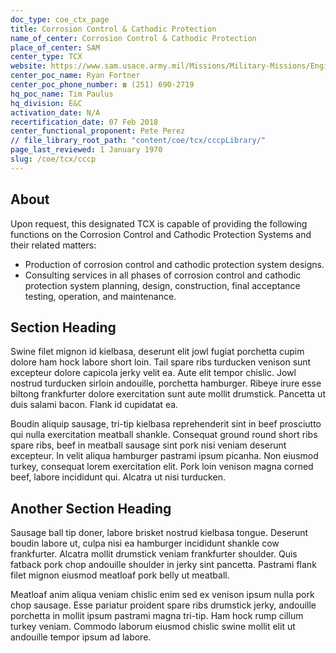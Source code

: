 ```yaml
---
doc_type: coe_ctx_page 
title: Corrosion Control & Cathodic Protection 
name_of_center: Corrosion Control & Cathodic Protection 
place_of_center: SAM
center_type: TCX
website: https://www.sam.usace.army.mil/Missions/Military-Missions/Engineering/Corrosion-Control-and-Cathodic-Protection-Systems/
center_poc_name: Ryan Fortner
center_poc_phone_number: ☎ (251) 690-2719
hq_poc_name: Tim Paulus
hq_division: E&C
activation_date: N/A
recertification_date: 07 Feb 2018
center_functional_proponent: Pete Perez
// file_library_root_path: "content/coe/tcx/cccpLibrary/" 
page_last_reviewed: 1 January 1970 
slug: /coe/tcx/cccp
---
```


## About 

Upon request, this designated TCX is capable of providing the following functions on the Corrosion Control and Cathodic Protection Systems and their related matters:
<ul>
    <li>Production of corrosion control and cathodic protection system designs.</li>
    <li>Consulting services in all phases of corrosion control and cathodic protection system planning, design, construction, final acceptance testing, operation, and maintenance.</li>
</ul>

 ## Section Heading 

 Swine filet mignon id kielbasa, deserunt elit jowl fugiat porchetta cupim dolore ham hock labore short loin. Tail spare ribs turducken venison sunt excepteur dolore capicola jerky velit ea. Aute elit tempor chislic. Jowl nostrud turducken sirloin andouille, porchetta hamburger. Ribeye irure esse biltong frankfurter dolore exercitation sunt aute mollit drumstick. Pancetta ut duis salami bacon. Flank id cupidatat ea. 

 Boudin aliquip sausage, tri-tip kielbasa reprehenderit sint in beef prosciutto qui nulla exercitation meatball shankle. Consequat ground round short ribs spare ribs, beef in meatball sausage sint pork nisi veniam deserunt excepteur. In velit aliqua hamburger pastrami ipsum picanha. Non eiusmod turkey, consequat lorem exercitation elit. Pork loin venison magna corned beef, labore incididunt qui. Alcatra ut nisi turducken. 

 ## Another Section Heading 

 Sausage ball tip doner, labore brisket nostrud kielbasa tongue. Deserunt boudin labore ut, culpa nisi ea hamburger incididunt shankle cow frankfurter. Alcatra mollit drumstick veniam frankfurter shoulder. Quis fatback pork chop andouille shoulder in jerky sint pancetta. Pastrami flank filet mignon eiusmod meatloaf pork belly ut meatball. 

 Meatloaf anim aliqua veniam chislic enim sed ex venison ipsum nulla pork chop sausage. Esse pariatur proident spare ribs drumstick jerky, andouille porchetta in mollit ipsum pastrami magna tri-tip. Ham hock rump cillum turkey veniam. Commodo laborum eiusmod chislic swine mollit elit ut andouille tempor ipsum ad labore. 

